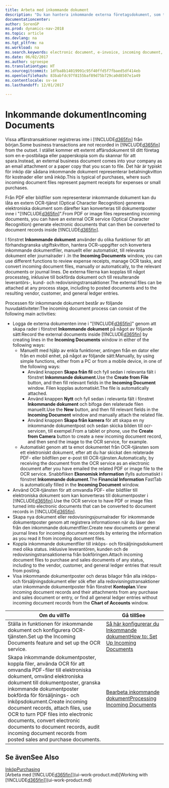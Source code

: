 ```yaml
---
title: Arbeta med inkommande dokument
description: "Du kan hantera inkommande externa företagsdokument, som till exempel betalningsinleveranser eller PDF-filer, hantera OCR-uppgifter och konvertera filer till elektroniska dokument och poster i Dynamics NAV."
documentationcenter: 
author: SorenGP
ms.prod: dynamics-nav-2018
ms.topic: article
ms.devlang: na
ms.tgt_pltfrm: na
ms.workload: na
ms.search.keywords: electronic document, e-invoice, incoming document, OCR, ecommerce, document exchange, import invoice
ms.date: 06/02/2017
ms.author: sgroespe
ms.translationtype: HT
ms.sourcegitcommit: 1dfba8b14019991c95f40ffd5f7fbaed5df414eb
ms.openlocfilehash: 83babfdc97f8155baf89d75b729ca0d8507e1a49
ms.contentlocale: sv-se
ms.lasthandoff: 12/01/2017

---
```

# <a name="incoming-documents"></a><span data-ttu-id="58e89-103">Inkommande dokument</span><span class="sxs-lookup"><span data-stu-id="58e89-103">Incoming Documents</span></span>
<span data-ttu-id="58e89-104">Vissa affärstransaktioner registreras inte i [!INCLUDE[d365fin](includes/d365fin_md.md)] från början.</span><span class="sxs-lookup"><span data-stu-id="58e89-104">Some business transactions are not recorded in [!INCLUDE[d365fin](includes/d365fin_md.md)] from the outset.</span></span> <span data-ttu-id="58e89-105">I stället kommer ett externt affärsdokument till ditt företag som en e-postbilaga eller papperskopia som du skannar för att spara.</span><span class="sxs-lookup"><span data-stu-id="58e89-105">Instead, an external business document comes into your company as an email attachment or a paper copy that you scan to file.</span></span> <span data-ttu-id="58e89-106">Det här är typiskt för inköp där sådana inkommande dokument representerar betalningkvitton för kostnader eller små inköp.</span><span class="sxs-lookup"><span data-stu-id="58e89-106">This is typical of purchases, where such incoming document files represent payment receipts for expenses or small purchases.</span></span>

<span data-ttu-id="58e89-107">Från PDF eller bildfiler som representerar inkommande dokument kan du låta en extern OCR-tjänst (Optical Character Recognition) generera elektroniska dokument som därefter kan konverteras till dokumentposter inne i "[!INCLUDE[d365fin](includes/d365fin_md.md)]".</span><span class="sxs-lookup"><span data-stu-id="58e89-107">From PDF or image files representing incoming documents, you can have an external OCR service (Optical Character Recognition) generate electronic documents that can then be converted to document records inside [!INCLUDE[d365fin](includes/d365fin_md.md)].</span></span>

<span data-ttu-id="58e89-108">I fönstret **Inkommande dokument** använder du olika funktioner för att förhandsgranska utgiftskvitton, hantera OCR-uppgifter och konvertera inkommande dokumentfiler, manuellt eller automatiskt, till relevanta dokument eller journalrader i .</span><span class="sxs-lookup"><span data-stu-id="58e89-108">In the **Incoming Documents** window, you can use different functions to review expense receipts, manage OCR tasks, and convert incoming document files, manually or automatically, to the relevant documents or journal lines.</span></span> <span data-ttu-id="58e89-109">De externa filerna kan kopplas till något processteg, inklusive till bokförda dokument och till resulterande leverantörs-, kund- och redovisningstransaktioner.</span><span class="sxs-lookup"><span data-stu-id="58e89-109">The external files can be attached at any process stage, including to posted documents and to the resulting vendor, customer, and general ledger entries.</span></span>

<span data-ttu-id="58e89-110">Processen för inkommande dokument består av följande huvudaktiviteter:</span><span class="sxs-lookup"><span data-stu-id="58e89-110">The incoming document process can consist of the following main activities:</span></span>

* <span data-ttu-id="58e89-111">Logga de externa dokumenten inne i "[!INCLUDE[d365fin](includes/d365fin_md.md)]" genom att skapa rader i fönstret **Inkommande dokument** på något av följande sätt:</span><span class="sxs-lookup"><span data-stu-id="58e89-111">Record the external documents inside [!INCLUDE[d365fin](includes/d365fin_md.md)] by creating lines in the **Incoming Documents** window in either of the following ways:</span></span>
  * <span data-ttu-id="58e89-112">Manuellt med hjälp av enkla funktioner, antingen från en dator eller från en mobil enhet, på något av följande sätt:</span><span class="sxs-lookup"><span data-stu-id="58e89-112">Manually, by using simple functions, either from a PC or from a mobile device, in one of the following ways:</span></span>
    * <span data-ttu-id="58e89-113">Använd knappen **Skapa från fil** och fyll sedan i relevanta fält i fönstret **Inkommande dokument**.</span><span class="sxs-lookup"><span data-stu-id="58e89-113">Use the **Create from File** button, and then fill relevant fields in the **Incoming Document** window.</span></span> <span data-ttu-id="58e89-114">Filen kopplas automatiskt.</span><span class="sxs-lookup"><span data-stu-id="58e89-114">The file is automatically attached.</span></span>  
    * <span data-ttu-id="58e89-115">Använd knappen **Nytt** och fyll sedan i relevanta fält i fönstret **Inkommande dokument** och bifoga den relaterade filen manuellt.</span><span class="sxs-lookup"><span data-stu-id="58e89-115">Use the **New** button, and then fill relevant fields in the **Incoming Document** window and manually attach the related file.</span></span>
    * <span data-ttu-id="58e89-116">Använd knappen **Skapa från kamera** för att skapa en ny inkommande dokumentpost och sedan skicka bilden till ocr-servicen, till exempel.</span><span class="sxs-lookup"><span data-stu-id="58e89-116">From a tablet or phone, use the **Create from Camera** button to create a new incoming document record, and then send the image to the OCR service, for example.</span></span>
  * <span data-ttu-id="58e89-117">Automatiskt genom att ta emot dokumentet från OCR-tjänsten som ett elektroniskt dokument, efter att du har skickat den relaterade PDF- eller bildfilen per e-post till OCR-tjänsten.</span><span class="sxs-lookup"><span data-stu-id="58e89-117">Automatically, by receiving the document from the OCR service as an electronic document after you have emailed the related PDF or image file to the OCR service.</span></span> <span data-ttu-id="58e89-118">Snabbfliken **Ekonomisk information** ifylls automatiskt i fönstret **Inkommande dokument**.</span><span class="sxs-lookup"><span data-stu-id="58e89-118">The **Financial Information** FastTab is automatically filled in the **Incoming Document** window.</span></span>
* <span data-ttu-id="58e89-119">Använd OCR-tjänsten för att omvandla PDF- eller bildfiler till elektroniska dokument som kan konverteras till dokumentposter i [!INCLUDE[d365fin](includes/d365fin_md.md)].</span><span class="sxs-lookup"><span data-stu-id="58e89-119">Use the OCR service to have PDF or image files turned into electronic documents that can be converted to document records in [!INCLUDE[d365fin](includes/d365fin_md.md)].</span></span>
* <span data-ttu-id="58e89-120">Skapa nya dokument eller redovisningsjournalrader för inkommande dokumentposter genom att registrera informationen när du läser den från den inkommande dokumentfiler.</span><span class="sxs-lookup"><span data-stu-id="58e89-120">Create new documents or general journal lines for incoming document records by entering the information as you read it from incoming document files.</span></span>
* <span data-ttu-id="58e89-121">Koppla inkommande dokumentfiler till inköps- och försäljningsdokument med olika status. inklusive leverantören, kunden och de redovisningstransaktionerna från bokföringen.</span><span class="sxs-lookup"><span data-stu-id="58e89-121">Attach incoming document files to purchase and sales documents of any status, including to the vendor, customer, and general ledger entries that result from posting.</span></span>
* <span data-ttu-id="58e89-122">Visa inkommande dokumentposter och deras bilagor från alla inköps- och försäljningsdokument eller sök efter alla redovisningstransaktioner utan inkommande dokumentposter från fönstret **Kontoplan**.</span><span class="sxs-lookup"><span data-stu-id="58e89-122">View incoming document records and their attachments from any purchase and sales document or entry, or find all general ledger entries without incoming document records from the **Chart of Accounts** window.</span></span>

| <span data-ttu-id="58e89-123">Om du vill</span><span class="sxs-lookup"><span data-stu-id="58e89-123">To</span></span> | <span data-ttu-id="58e89-124">Gå till</span><span class="sxs-lookup"><span data-stu-id="58e89-124">See</span></span> |
| --- | --- |
| <span data-ttu-id="58e89-125">Ställa in funktionen för inkommande dokument och konfigurera OCR-tjänsten.</span><span class="sxs-lookup"><span data-stu-id="58e89-125">Set up the Incoming Documents feature and set up the OCR service.</span></span> |[<span data-ttu-id="58e89-126">Så här konfigurerar du Inkommande dokument</span><span class="sxs-lookup"><span data-stu-id="58e89-126">How to: Set Up Incoming Documents</span></span>](across-how-setup-income-documents.md) |
| <span data-ttu-id="58e89-127">Skapa inkommande dokumentposter, koppla filer, använda OCR för att omvandla PDF-filer till elektroniska dokument, omvänd elektroniska dokument till dokumentposter, granska inkommande dokumentposter bokförda för försäljnings- och inköpsdokument.</span><span class="sxs-lookup"><span data-stu-id="58e89-127">Create incoming document records, attach files, use OCR to turn PDF files into electronic documents, convert electronic documents to document records, audit incoming document records from posted sales and purchase documents.</span></span> |[<span data-ttu-id="58e89-128">Bearbeta inkommande dokument</span><span class="sxs-lookup"><span data-stu-id="58e89-128">Processing Incoming Documents</span></span>](across-process-income-documents.md) |

## <a name="see-also"></a><span data-ttu-id="58e89-129">Se även</span><span class="sxs-lookup"><span data-stu-id="58e89-129">See Also</span></span>
[<span data-ttu-id="58e89-130">Inköp</span><span class="sxs-lookup"><span data-stu-id="58e89-130">Purchasing</span></span>](purchasing-manage-purchasing.md)  
<span data-ttu-id="58e89-131">[Arbeta med [!INCLUDE[d365fin](includes/d365fin_md.md)]](ui-work-product.md)</span><span class="sxs-lookup"><span data-stu-id="58e89-131">[Working with [!INCLUDE[d365fin](includes/d365fin_md.md)]](ui-work-product.md)</span></span>

